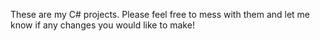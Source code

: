 These are my C# projects.  Please feel free to mess with them and let me know if any changes you would like to make!
